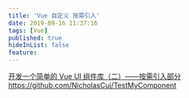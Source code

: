 ```yaml
---
title: 'Vue 自定义 按需引入'
date: 2019-09-16 11:37:16
tags: [Vue]
published: true
hideInList: false
feature: 
---
```

[开发一个简单的 Vue UI 组件库（二）——按需引入部分](https://juejin.im/post/5d7a579fe51d45620064bbe7)
https://github.com/NicholasCui/TestMyComponent